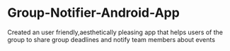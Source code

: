 # Group-Notifier-Android-App
Created an user friendly,aesthetically pleasing app that helps users of the group to share group deadlines and notify team members about events
